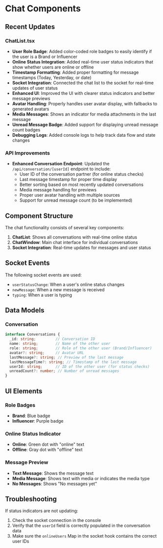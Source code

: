 # Chat Components

## Recent Updates

### ChatList.tsx
- **User Role Badge**: Added color-coded role badges to easily identify if the user is a Brand or Influencer
- **Online Status Integration**: Added real-time user status indicators that show whether users are online or offline
- **Timestamp Formatting**: Added proper formatting for message timestamps (Today, Yesterday, or date)
- **Socket Integration**: Connected the chat list to the socket for real-time updates of user status
- **Enhanced UI**: Improved the UI with clearer status indicators and better message previews
- **Avatar Handling**: Properly handles user avatar display, with fallbacks to generated avatars
- **Media Messages**: Shows an indicator for media attachments in the last message
- **Unread Message Badge**: Added support for displaying unread message count badges
- **Debugging Logs**: Added console logs to help track data flow and state changes

### API Improvements
- **Enhanced Conversation Endpoint**: Updated the `/api/conversation/[userId]` endpoint to include:
  - User ID of the conversation partner (for online status checks)
  - Last message timestamp for proper time display
  - Better sorting based on most recently updated conversations
  - Media message handling for previews
  - Proper user avatar handling with multiple sources
  - Support for unread message count (to be implemented)

## Component Structure

The chat functionality consists of several key components:

1. **ChatList**: Shows all conversations with real-time online status
2. **ChatWindow**: Main chat interface for individual conversations
3. **Socket Integration**: Real-time updates for messages and user status

## Socket Events

The following socket events are used:

- `userStatusChange`: When a user's online status changes
- `newMessage`: When a new message is received
- `typing`: When a user is typing

## Data Models

### Conversation
```typescript
interface Conversations {
  _id: string;         // Conversation ID
  name: string;        // Name of the other user
  role: string;        // Role of the other user (Brand/Influencer)
  avatar?: string;     // Avatar URL
  lastMessage?: string; // Preview of the last message
  lastMessageTime?: string; // Timestamp of the last message
  userId: string;      // ID of the other user (for status checks)
  unreadCount?: number; // Number of unread messages
}
```

## UI Elements

### Role Badges
- **Brand**: Blue badge
- **Influencer**: Purple badge

### Online Status Indicator
- **Online**: Green dot with "online" text
- **Offline**: Gray dot with "offline" text

### Message Preview
- **Text Message**: Shows the message text
- **Media Message**: Shows text with media or indicates the media type
- **No Messages**: Shows "No messages yet"

## Troubleshooting

If status indicators are not updating:
1. Check the socket connection in the console
2. Verify that the `userId` field is correctly populated in the conversation data
3. Make sure the `onlineUsers` Map in the socket hook contains the correct user IDs 
